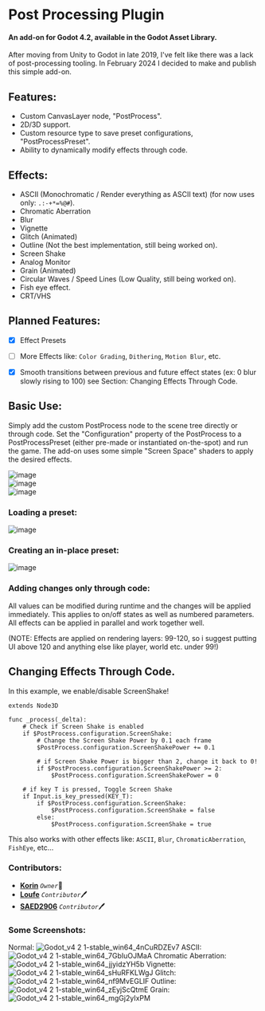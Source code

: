 # Post Processing Plugin
#### An add-on for Godot 4.2, available in the Godot Asset Library.
After moving from Unity to Godot in late 2019, I've felt like there was a lack of post-processing tooling. In February 2024 I decided to make and publish this simple add-on.

## Features:
- Custom CanvasLayer node, "PostProcess".
- 2D/3D support.
- Custom resource type to save preset configurations, "PostProcessPreset".
- Ability to dynamically modify effects through code.

## Effects:
- ASCII (Monochromatic / Render everything as ASCII text) (for now uses only: `.:-+*=%@#`).
- Chromatic Aberration
- Blur
- Vignette
- Glitch (Animated)
- Outline (Not the best implementation, still being worked on).
- Screen Shake
- Analog Monitor
- Grain (Animated)
- Circular Waves / Speed Lines (Low Quality, still being worked on).
- Fish eye effect.
- CRT/VHS

## Planned Features:
- [x] Effect Presets
- [ ] More Effects like: `Color Grading`, `Dithering`, `Motion Blur`, etc.
- [x] Smooth transitions between previous and future effect states (ex: 0 blur slowly rising to 100) see Section: Changing Effects Through Code.


## Basic Use:
Simply add the custom PostProcess node to the scene tree directly or through code. Set the "Configuration" property of the PostProcess to a PostProcessPreset (either pre-made or instantiated on-the-spot) and run the game. The add-on uses some simple "Screen Space" shaders to apply the desired effects.

![image](https://github.com/Loufe/Godot-Post-Process-Plugin/assets/5817861/7144aa73-a095-4a72-8c19-27c0c2b5e4b8) <br>
![image](https://github.com/Loufe/Godot-Post-Process-Plugin/assets/5817861/3c6c2192-615e-4834-9417-6f1e6b337d04) <br>
![image](https://github.com/Loufe/Godot-Post-Process-Plugin/assets/5817861/beb9e334-3852-4221-b78b-d5bd67893e0e) <br>

### Loading a preset:
![image](https://github.com/Loufe/Godot-Post-Process-Plugin/assets/5817861/6db89cad-3718-4e60-9e3b-1952a43ed8ac)

### Creating an in-place preset:
![image](https://github.com/Loufe/Godot-Post-Process-Plugin/assets/5817861/c480db22-6192-4afd-9ec2-bdb5de3e8ab4)


### Adding changes only through code:


All values can be modified during runtime and the changes will be applied immediately. This applies to on/off states as well as numbered parameters. All effects can be applied in parallel and work together well.

(NOTE: Effects are applied on rendering layers: 99-120, so i suggest putting UI above 120 and anything else like player, world etc. under 99!)



## Changing Effects Through Code.
In this example, we enable/disable ScreenShake!
```gdscript
extends Node3D

func _process(_delta):
    # Check if Screen Shake is enabled
    if $PostProcess.configuration.ScreenShake:
        # Change the Screen Shake Power by 0.1 each frame
        $PostProcess.configuration.ScreenShakePower += 0.1
    
        # if Screen Shake Power is bigger than 2, change it back to 0!
        if $PostProcess.configuration.ScreenShakePower >= 2:
            $PostProcess.configuration.ScreenShakePower = 0

    # if key T is pressed, Toggle Screen Shake
    if Input.is_key_pressed(KEY_T):
        if $PostProcess.configuration.ScreenShake:
            $PostProcess.configuration.ScreenShake = false
        else:
            $PostProcess.configuration.ScreenShake = true

```

This also works with other effects like:
`ASCII`, `Blur`, `ChromaticAberration`, `FishEye`, etc...
### Contributors:
- **[Korin](https://github.com/ItsKorin)** _`Owner`_:crown:
- **[Loufe](https://github.com/Loufe)** _`Contributor`_:pen:
- **[SAED2906](https://github.com/SAED2906)** _`Contributor`_:pen:

### Some Screenshots:
Normal:
![Godot_v4 2 1-stable_win64_4nCuRDZEv7](https://github.com/ItsKorin/Godot-Post-Process-Plugin/assets/92170697/b2d2a33a-aa9d-4217-92d2-4b6827eb9298)
ASCII:
![Godot_v4 2 1-stable_win64_7GbIuOJMaA](https://github.com/ItsKorin/Godot-Post-Process-Plugin/assets/92170697/ac89c01b-7f51-4208-8d45-2d0128d00fcf)
Chromatic Aberration:
![Godot_v4 2 1-stable_win64_jjyidzYH5b](https://github.com/ItsKorin/Godot-Post-Process-Plugin/assets/92170697/4d394d1f-b934-4881-a5dc-a59f959b855b)
Vignette:
![Godot_v4 2 1-stable_win64_sHuRFKLWgJ](https://github.com/ItsKorin/Godot-Post-Process-Plugin/assets/92170697/699c5b90-4246-476b-acb6-bade557c0e9b)
Glitch:
![Godot_v4 2 1-stable_win64_nf9MvEGLIF](https://github.com/ItsKorin/Godot-Post-Process-Plugin/assets/92170697/3b781deb-e438-4733-9ee8-a607da814767)
Outline:
![Godot_v4 2 1-stable_win64_zEyjScQtmE](https://github.com/ItsKorin/Godot-Post-Process-Plugin/assets/92170697/29983546-3eac-43b9-8960-5f38c8402a0e)
Grain:
![Godot_v4 2 1-stable_win64_mgGj2yIxPM](https://github.com/ItsKorin/Godot-Post-Process-Plugin/assets/92170697/b17a416e-b0bc-4ce2-b6b1-479185197507)


